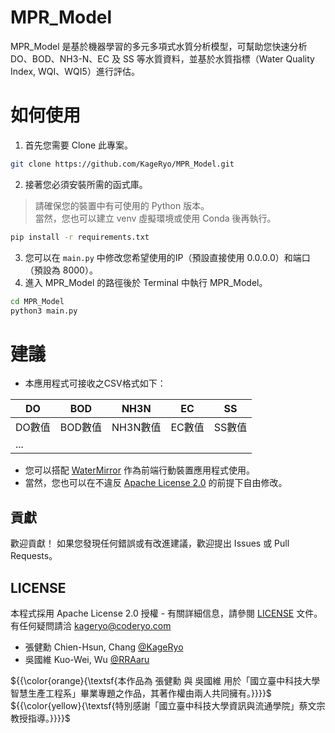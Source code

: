 # MPR_Model
MPR_Model 是基於機器學習的多元多項式水質分析模型，可幫助您快速分析 DO、BOD、NH3-N、EC 及 SS 等水質資料，並基於水質指標（Water Quality Index, WQI、WQI5）進行評估。  

# 如何使用
1. 首先您需要 Clone 此專案。  
```bash
git clone https://github.com/KageRyo/MPR_Model.git
```
2. 接著您必須安裝所需的函式庫。  
> 請確保您的裝置中有可使用的 Python 版本。  
> 當然，您也可以建立 venv 虛擬環境或使用 Conda 後再執行。  
```bash
pip install -r requirements.txt
```
3. 您可以在 `main.py` 中修改您希望使用的IP（預設直接使用 0.0.0.0）和端口（預設為 8000）。  
4. 進入 MPR_Model 的路徑後於 Terminal 中執行 MPR_Model。  
```bash
cd MPR_Model
python3 main.py
```

# 建議
- 本應用程式可接收之CSV格式如下：

| DO     	| BOD     	| NH3N     	| EC     	| SS     	|
|--------	|---------	|----------	|--------	|--------	|
| DO數值 	| BOD數值 	| NH3N數值 	| EC數值 	| SS數值 	|
| ...    	                                          	|
  
- 您可以搭配 [WaterMirror](https://github.com/KageRyo/WaterMirror) 作為前端行動裝置應用程式使用。
- 當然，您也可以在不違反 [Apache License 2.0](LICENSE) 的前提下自由修改。

## 貢獻
歡迎貢獻！ 如果您發現任何錯誤或有改進建議，歡迎提出 Issues 或 Pull Requests。  

## LICENSE  
本程式採用 Apache License 2.0 授權 - 有關詳細信息，請參閱 [LICENSE](LICENSE) 文件。  
有任何疑問請洽 kageryo@coderyo.com  
+ 張健勳 Chien-Hsun, Chang [@KageRyo](https://github.com/KageRyo)   
+ 吳國維 Kuo-Wei, Wu [@RRAaru](https://github.com/RRAaru)

${{\color{orange}{\textsf{本作品為 張健勳 與 吳國維 用於「國立臺中科技大學智慧生產工程系」畢業專題之作品，其著作權由兩人共同擁有。}}}}\$  
${{\color{yellow}{\textsf{特別感謝「國立臺中科技大學資訊與流通學院」蔡文宗 教授指導。}}}}\$  
